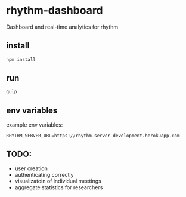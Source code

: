 # rhythm-dashboard
Dashboard and real-time analytics for rhythm

## install

```javascript
npm install
```

## run
```javascript
gulp
```

## env variables
example env variables:

```
RHYTHM_SERVER_URL=https://rhythm-server-development.herokuapp.com
```

## TODO:
- user creation
- authenticating correctly
- visualizatoin of individual meetings
- aggregate statistics for researchers

